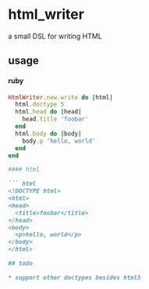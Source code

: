 # html_writer

a small DSL for writing HTML

## usage

#### ruby

``` ruby
HtmlWriter.new.write do |html|
  html.doctype 5
  html.head do |head|
    head.title 'foobar'
  end
  html.body do |body|
    body.p 'hello, world'
  end
end

#### html

``` html
<!DOCTYPE html>
<html>
<head>
  <title>foobar</title>
</head>
<body>
  <p>hello, world</p>
</body>
</html>

## todo

* support other doctypes besides html5
